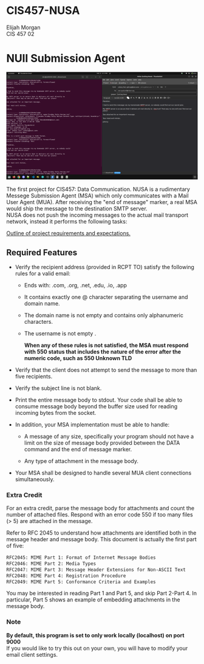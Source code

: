 # CIS457-NUSA
Elijah Morgan\
CIS 457 02

# NUll Submission Agent

![Project demo image](img/demo.png)

The first project for CIS457: Data Communication.
NUSA is a rudimentary Messege Submission Agent (MSA) which only communicates with a Mail User Agent (MUA). After receiving the "end of message" marker, a real MSA would ship the message to the destination SMTP server. \
NUSA does not push the incoming messages to the actual mail transport network, instead it performs the following tasks:

[Outline of project requirements and expectations.](https://dulimarta-teaching.netlify.app/cs457/p1-nsa.html)



## Required Features

* Verify the recipient address (provided in RCPT TO) satisfy the following rules for a valid email:
  * Ends with: .com, .org, .net, .edu, .io, .app
  * It contains exactly one @ character separating the username and domain name.
  * The domain name is not empty and contains only alphanumeric characters.
  * The username is not empty .

    **When any of these rules is not satisfied, the MSA must respond with 550 status that includes the nature of the error after the numeric code, such as 550 Unknown TLD**

* Verify that the client does not attempt to send the message to more than five recipients.

* Verify the subject line is not blank.

* Print the entire message body to stdout. Your code shall be able to consume message body beyond the buffer size used for reading incoming bytes from the socket.

* In addition, your MSA implementation must be able to handle:

  * A message of any size, specifically your program should not have a limit on the size of message body provided between the DATA command and the end of message marker.
  
  * Any type of attachment in the message body.

 * Your MSA shall be designed to handle several MUA client connections simultaneously.

### Extra Credit
For an extra credit, parse the message body for attachments and count the number of attached files. Respond with an error code 550 if too many files (> 5) are attached in the message.

Refer to RFC 2045 to understand how attachments are identified both in the message header and message body. This document is actually the first part of five:

    RFC2045: MIME Part 1: Format of Internet Message Bodies
    RFC2046: MIME Part 2: Media Types
    RFC2047: MIME Part 3: Message Header Extensions for Non-ASCII Text
    RFC2048: MIME Part 4: Registration Procedure
    RFC2049: MIME Part 5: Conformance Criteria and Examples

You may be interested in reading Part 1 and Part 5, and skip Part 2-Part 4. In particular, Part 5 shows an example of embedding attachments in the message body.

### Note
**By default, this program is set to only work locally (localhost) on port 9000** \
If you would like to try this out on your own, you will have to modify your email client settings.
